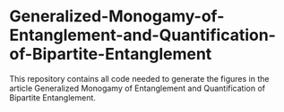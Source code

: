 # Generalized-Monogamy-of-Entanglement-and-Quantification-of-Bipartite-Entanglement
This repository contains all code needed to generate the figures in the article Generalized Monogamy of Entanglement and Quantification of Bipartite Entanglement. 
